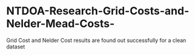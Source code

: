 # NTDOA-Research-Grid-Costs-and-Nelder-Mead-Costs-
Grid Cost and Nelder Cost results are found out successfully for a clean dataset
